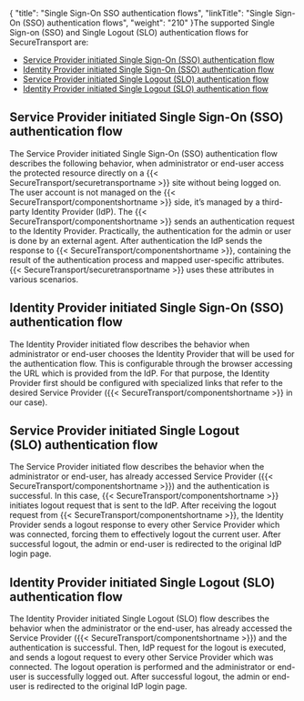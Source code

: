 {
    "title": "Single Sign-On SSO authentication flows",
    "linkTitle": "Single Sign-On (SSO) authentication flows",
    "weight": "210"
}The supported Single Sign-on (SSO) and Single Logout (SLO) authentication flows for SecureTransport are:

-   [Service Provider initiated Single Sign-On (SSO) authentication flow](#Service)
-   [Identity Provider initiated Single Sign-On (SSO) authentication flow](#Identity)
-   [Service Provider initiated Single Logout (SLO) authentication flow](#Service2)
-   [Identity Provider initiated Single Logout (SLO) authentication flow](#Identity2)

<span id="Service"></span>

## Service Provider initiated Single Sign-On (SSO) authentication flow

The Service Provider initiated Single Sign-On (SSO) authentication flow describes the following behavior, when administrator or end-user access the protected resource directly on a {{< SecureTransport/securetransportname  >}} site without being logged on. The user account is not managed on the {{< SecureTransport/componentshortname  >}} side, it’s managed by a third-party Identity Provider (IdP). The {{< SecureTransport/componentshortname  >}} sends an authentication request to the Identity Provider. Practically, the authentication for the admin or user is done by an external agent. After authentication the IdP sends the response to {{< SecureTransport/componentshortname  >}}, containing the result of the authentication process and mapped user-specific attributes. {{< SecureTransport/securetransportname  >}} uses these attributes in various scenarios.

<span id="Identity"></span>

## Identity Provider initiated Single Sign-On (SSO) authentication flow

The Identity Provider initiated flow describes the behavior when administrator or end-user chooses the Identity Provider that will be used for the authentication flow. This is configurable through the browser accessing the URL which is provided from the IdP. For that purpose, the Identity Provider first should be configured with specialized links that refer to the desired Service Provider ({{< SecureTransport/componentshortname  >}} in our case).

<span id="Service2"></span>

## Service Provider initiated Single Logout (SLO) authentication flow

The Service Provider initiated flow describes the behavior when the administrator or end-user, has already accessed Service Provider ({{< SecureTransport/componentshortname  >}}) and the authentication is successful. In this case, {{< SecureTransport/componentshortname  >}} initiates logout request that is sent to the IdP. After receiving the logout request from {{< SecureTransport/componentshortname  >}}, the Identity Provider sends a logout response to every other Service Provider which was connected, forcing them to effectively logout the current user. After successful logout, the admin or end-user is redirected to the original IdP login page.

<span id="Identity2"></span>

## Identity Provider initiated Single Logout (SLO) authentication flow

The Identity Provider initiated Single Logout (SLO) flow describes the behavior when the administrator or the end-user, has already accessed the Service Provider ({{< SecureTransport/componentshortname  >}}) and the authentication is successful. Then, IdP request for the logout is executed, and sends a logout request to every other Service Provider which was connected. The logout operation is performed and the administrator or end-user is successfully logged out. After successful logout, the admin or end-user is redirected to the original IdP login page.
